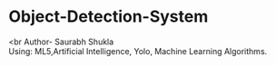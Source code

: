 # Object-Detection-System
<br
Author- Saurabh Shukla
<br>
Using: ML5,Artificial Intelligence, Yolo, Machine Learning Algorithms.
